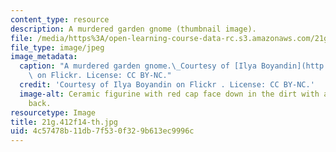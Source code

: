 ```yaml
---
content_type: resource
description: A murdered garden gnome (thumbnail image).
file: /media/https%3A/open-learning-course-data-rc.s3.amazonaws.com/21g-412-advanced-german-literature-culture-madness-murder-mysteries-fall-2014/4c57478b11db7f530f329b613ec9996c_21G.412f14-th.jpg
file_type: image/jpeg
image_metadata:
  caption: "A murdered garden gnome.\_Courtesy of [Ilya Boyandin](http://www.flickr.com/photos/ibananti/2416283983/)\
    \ on Flickr. License: CC BY-NC."
  credit: 'Courtesy of Ilya Boyandin on Flickr . License: CC BY-NC.'
  image-alt: Ceramic figurine with red cap face down in the dirt with a knife in his
    back.
resourcetype: Image
title: 21g.412f14-th.jpg
uid: 4c57478b-11db-7f53-0f32-9b613ec9996c
---
```

